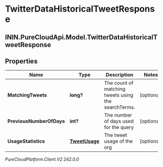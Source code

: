 # TwitterDataHistoricalTweetResponse

## ININ.PureCloudApi.Model.TwitterDataHistoricalTweetResponse

## Properties

|Name | Type | Description | Notes|
|------------ | ------------- | ------------- | -------------|
| **MatchingTweets** | **long?** | The count of matching tweets using the searchTerms. | [optional] |
| **PreviousNumberOfDays** | **int?** | The number of days used for the query | [optional] |
| **UsageStatistics** | [**TweetUsage**](TweetUsage) | The tweet usage of the org | [optional] |



_PureCloudPlatform.Client.V2 242.0.0_
